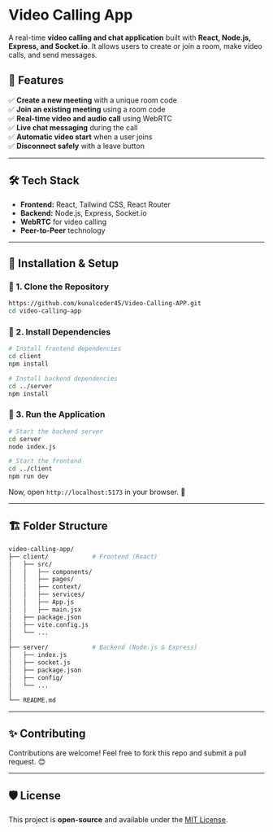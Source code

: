 # Video Calling App

A real-time **video calling and chat application** built with **React, Node.js, Express, and Socket.io**. It allows users to create or join a room, make video calls, and send messages.

## 🚀 Features

✅ **Create a new meeting** with a unique room code  
✅ **Join an existing meeting** using a room code  
✅ **Real-time video and audio call** using WebRTC  
✅ **Live chat messaging** during the call  
✅ **Automatic video start** when a user joins  
✅ **Disconnect safely** with a leave button  

---

## 🛠️ Tech Stack

- **Frontend:** React, Tailwind CSS, React Router
- **Backend:** Node.js, Express, Socket.io
- **WebRTC** for video calling
- **Peer-to-Peer** technology
---

## 📌 Installation & Setup

### 🔹 1. Clone the Repository
```sh
https://github.com/kunalcoder45/Video-Calling-APP.git
cd video-calling-app
```

### 🔹 2. Install Dependencies
```sh
# Install frontend dependencies
cd client
npm install

# Install backend dependencies
cd ../server
npm install
```

### 🔹 3. Run the Application
```sh
# Start the backend server
cd server
node index.js

# Start the frontend
cd ../client
npm run dev
```

Now, open `http://localhost:5173` in your browser. 🎉

---

## 🏗️ Folder Structure
```bash
video-calling-app/
├── client/            # Frontend (React)
│   ├── src/
│   │   ├── components/
│   │   ├── pages/
│   │   ├── context/
│   │   ├── services/
│   │   ├── App.js
│   │   ├── main.jsx
│   ├── package.json
│   ├── vite.config.js
│   └── ...
│
├── server/            # Backend (Node.js & Express)
│   ├── index.js
│   ├── socket.js
│   ├── package.json
│   ├── config/
│   └── ...
│
└── README.md
```

---

## ✨ Contributing
Contributions are welcome! Feel free to fork this repo and submit a pull request. 😊

---

## 🛡️ License
This project is **open-source** and available under the [MIT License](LICENSE).

